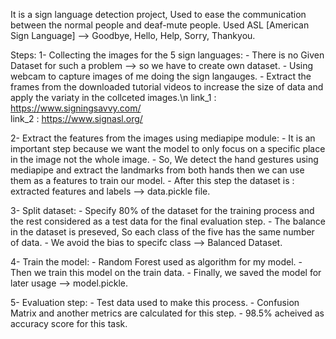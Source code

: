 It is a sign language detection project, Used to ease the communication between the normal people and deaf-mute people.
Used ASL [American Sign Language] --> Goodbye, Hello, Help, Sorry, Thankyou.

Steps: 
  1- Collecting the images for the 5 sign languages:
    - There is no Given Dataset for such a problem --> so we have to create own dataset.
    - Using webcam to capture images of me doing the sign langauges.
    - Extract the frames from the downloaded tutorial videos to increase the size of data and apply the variaty in the collceted images.\n
        link_1 : https://www.signingsavvy.com/   
        link_2 : https://www.signasl.org/
  
  2- Extract the features from the images using mediapipe module:
    - It is an important step because we want the model to only focus on a specific place in the image not the whole image.
    - So, We detect the hand gestures using mediapipe and extract the landmarks from both hands then we can use them as a features to train our model.
    - After this step the dataset is : extracted features and labels --> data.pickle file.

  3- Split dataset:
    - Specify 80% of the dataset for the training process and the rest considered as a test data for the final evaluation step.
    - The balance in the dataset is preseved, So each class of the five has the same number of data.
    - We avoid the bias to specifc class --> Balanced Dataset.

  4- Train the model:
    - Random Forest used as algorithm for my model.
    - Then we train this model on the train data.
    - Finally, we saved the model for later usage --> model.pickle.

  5- Evaluation step:
    - Test data used to make this process.
    - Confusion Matrix and another metrics are calculated for this step.
    - 98.5% acheived as accuracy score for this task.

  
